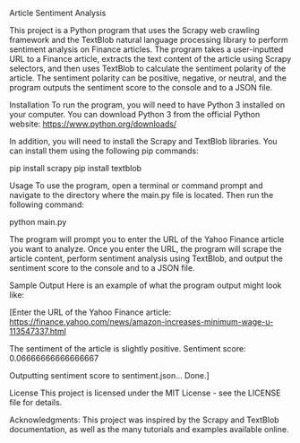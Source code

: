 Article Sentiment Analysis

This project is a Python program that uses the Scrapy web crawling framework and the TextBlob natural language processing library to 
perform sentiment analysis on Finance articles. The program takes a user-inputted URL to a  Finance article, extracts the text content 
of the article using Scrapy selectors, and then uses TextBlob to calculate the sentiment polarity of the article. The sentiment polarity 
can be positive, negative, or neutral, and the program outputs the sentiment score to the console and to a JSON file.

Installation
To run the program, you will need to have Python 3 installed on your computer. You can download Python 3 from the
official Python website: https://www.python.org/downloads/

In addition, you will need to install the Scrapy and TextBlob libraries. You can install them using the following pip commands:

pip install scrapy
pip install textblob

Usage
To use the program, open a terminal or command prompt and navigate to the directory where the main.py file is located. Then run the following command:

python main.py

The program will prompt you to enter the URL of the Yahoo Finance article you want to analyze. Once you enter the URL, the program will scrape the article content, perform sentiment analysis using TextBlob, and output the sentiment score to the console and to a JSON file.

Sample Output
Here is an example of what the program output might look like:

[Enter the URL of the Yahoo Finance article: https://finance.yahoo.com/news/amazon-increases-minimum-wage-u-113547337.html

The sentiment of the article is slightly positive.
Sentiment score: 0.06666666666666667

Outputting sentiment score to sentiment.json...
Done.]

License
This project is licensed under the MIT License - see the LICENSE file for details.

Acknowledgments:
This project was inspired by the Scrapy and TextBlob documentation, as well as the many tutorials and examples available online.

